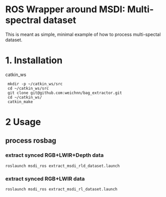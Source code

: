 
# ROS Wrapper around MSDI: Multi-spectral dataset

This is meant as simple, minimal example of how to process multi-spectal dataset.

# 1. Installation

catkin_ws

```
 mkdir -p ~/catkin_ws/src
 cd ~/catkin_ws/src
 git clone git@github.com:weichnn/bag_extractor.git
 cd ~/catkin_ws/
 catkin_make

```

# 2 Usage

## process rosbag

### extract synced RGB+LWIR+Depth data

```
roslaunch msdi_ros extract_msdi_rld_dataset.launch
```

### extract synced RGB+LWIR data

```
roslaunch msdi_ros extract_msdi_rl_dataset.launch
```
